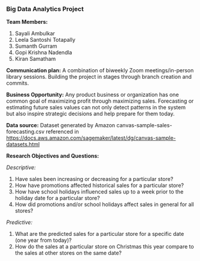 <h3>Big Data Analytics Project</h3>

<b>Team Members:</b>
1. Sayali Ambulkar
2. Leela Santoshi Totapally
3. Sumanth Gurram
4. Gopi Krishna Nadendla
5. Kiran Samatham

<b>Communication plan:</b>
A combination of biweekly Zoom meetings/in-person library sessions.
Building the project in stages through branch creation and commits.

<b>Business Opportunity:</b>
Any product business or organization has one common goal of maximizing profit through maximizing sales. Forecasting or estimating future sales values can not only detect patterns in the system but also inspire strategic decisions and help prepare for them today.

<b>Data source:</b> Dataset generated by Amazon canvas-sample-sales-forecasting.csv referenced in https://docs.aws.amazon.com/sagemaker/latest/dg/canvas-sample-datasets.html

<b>Research Objectives and Questions:</b>

<i>Descriptive:</i>
1. Have sales been increasing or decreasing for a particular store?
2. How have promotions affected historical sales for a particular store?
3. How have school holidays influenced sales up to a week prior to the holiday date for a particular store?
4. How did promotions and/or school holidays affect sales in general for all stores?

<i>Predictive:</i>
1. What are the predicted sales for a particular store for a specific date (one year from today)?
2. How do the sales at a particular store on Christmas this year compare to the sales at other stores on the same date?
